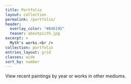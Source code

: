 ```yaml
---
title: Portfolio
layout: collection
permalink: /portfolio/
header:
  overlay_color: "#8d6195"
  teaser: aboutpicth.jpg
excerpt: >
  Myth's works.<br />
collection: portfolio
entries_layout: grid
classes: wide
sort_by: number
---
```

View recent paintings by year or works in other mediums.
